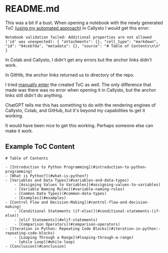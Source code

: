 # README.md

This was a bit if a bust. When opening a notebook with the newly generated ToC [(using my automated approach)](create-jupyter-notebook-toc.py) in Callysto I would get this error:

`Notebook validation failed: Additional properties are not allowed ('id' was unexpected):
{
 "attachments": {},
 "cell_type": "markdown",
 "id": "04ceb7da",
 "metadata": {},
 "source": "# Table of Contents\n\n"
}`

In Colab and Callysto, I didn't get any errors but the anchor links didn't work.

In GitHib, the anchor links returned us to directory of the repo.

I tried [manually enter](create-jupyter-notebook-toc-v2.py) the created ToC as well. The only difference that made was there was no error when opening it in Callysto, but the anchor links still didn't do anything.

ChatGPT tells me this has something to do with the rendering engines of Callysto, Colab, and GitHub, but it's beyond my capabilities to get it working.

It would have been nice to get this working. Perhaps someone else can make it work.

## Example ToC Content

```
# Table of Contents

- [Introduction to Python Programming](#introduction-to-python-programming)
- [What is Python?](#what-is-python?)
- [Variables and Data Types](#variables-and-data-types)
    - [Assigning Values to Variables](#assigning-values-to-variables)
    - [Variable Naming Rules](#variable-naming-rules)
    - [Common Data Types](#common-data-types)
    - [Examples](#examples)
- [Control Flow and Decision-Making](#control-flow-and-decision-making)
    - [Conditional Statements (if-else)](#conditional-statements-(if-else))
    - [elif Statements](#elif-statements)
    - [Comparison Operators](#comparison-operators)
- [Iteration in Python: Repeating Code Blocks](#iteration-in-python:-repeating-code-blocks)
    - [Looping Through a Range](#looping-through-a-range)
    - [while Loop](#while-loop)
- [Conclusion](#conclusion)
  ```